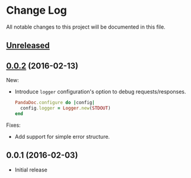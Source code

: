# Change Log

All notable changes to this project will be documented in this file.

## [Unreleased]

## [0.0.2][] (2016-02-13)

New:

- Introduce `logger` configuration's option to debug requests/responses.

  ```ruby
  PandaDoc.configure do |config|
    config.logger = Logger.new(STDOUT)
  end
  ```

Fixes:

- Add support for simple error structure.

## 0.0.1 (2016-02-03)

- Initial release

[Unreleased]: https://github.com/opti/panda_doc/compare/v0.0.2...HEAD
[0.0.2]: https://github.com/opti/panda_doc/compare/v0.0.1...v0.0.2

